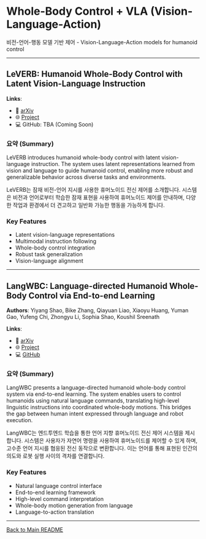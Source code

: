 # Whole-Body Control + VLA (Vision-Language-Action)

비전-언어-행동 모델 기반 제어 - Vision-Language-Action models for humanoid control

---

## LeVERB: Humanoid Whole-Body Control with Latent Vision-Language Instruction

**Links**:
- 📄 [arXiv](https://arxiv.org/abs/2506.13751)
- 🌐 [Project](https://ember-lab-berkeley.github.io/LeVERB-Website/)
- 💻 GitHub: TBA (Coming Soon)
### 요약 (Summary)

 LeVERB introduces humanoid whole-body control with latent vision-language instruction. The system uses latent representations learned from vision and language to guide humanoid control, enabling more robust and generalizable behavior across diverse tasks and environments.

 LeVERB는 잠재 비전-언어 지시를 사용한 휴머노이드 전신 제어를 소개합니다. 시스템은 비전과 언어로부터 학습한 잠재 표현을 사용하여 휴머노이드 제어를 안내하며, 다양한 작업과 환경에서 더 견고하고 일반화 가능한 행동을 가능하게 합니다.

### Key Features
- Latent vision-language representations
- Multimodal instruction following
- Whole-body control integration
- Robust task generalization
- Vision-language alignment

---

## LangWBC: Language-directed Humanoid Whole-Body Control via End-to-end Learning

**Authors**: Yiyang Shao, Bike Zhang, Qiayuan Liao, Xiaoyu Huang, Yuman Gao, Yufeng Chi, Zhongyu Li, Sophia Shao, Koushil Sreenath

**Links**:
- 📄 [arXiv](https://arxiv.org/abs/2504.21738)
- 🌐 [Project](https://langwbc.github.io/)
- 💻 [GitHub](https://github.com/YiyangShao2003/LangWBC)

### 요약 (Summary)

 LangWBC presents a language-directed humanoid whole-body control system via end-to-end learning. The system enables users to control humanoids using natural language commands, translating high-level linguistic instructions into coordinated whole-body motions. This bridges the gap between human intent expressed through language and robot execution.

 LangWBC는 엔드투엔드 학습을 통한 언어 지향 휴머노이드 전신 제어 시스템을 제시합니다. 시스템은 사용자가 자연어 명령을 사용하여 휴머노이드를 제어할 수 있게 하며, 고수준 언어 지시를 협응된 전신 동작으로 변환합니다. 이는 언어를 통해 표현된 인간의 의도와 로봇 실행 사이의 격차를 연결합니다.

### Key Features
- Natural language control interface
- End-to-end learning framework
- High-level command interpretation
- Whole-body motion generation from language
- Language-to-action translation

---




[Back to Main README](../README.md)
